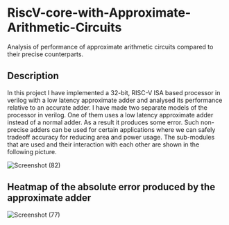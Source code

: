 # RiscV-core-with-Approximate-Arithmetic-Circuits
Analysis of performance of approximate arithmetic circuits compared to their precise counterparts.

## Description
In this project I have implemented a 32-bit, RISC-V ISA based processor in verilog with a low latency approximate adder and analysed its performance relative to
an accurate adder. I have made two separate models of the processor in verilog. One of them uses a low latency approximate adder instead of a normal adder. As a result
it produces some error. Such non-precise adders can be used for certain applications where we can safely tradeoff accuracy for reducing area and power usage. The 
sub-modules that are used and their interaction with each other are shown in the following picture.

![Screenshot (82)](https://user-images.githubusercontent.com/92263062/218332253-1fdd301b-46d5-49ff-b189-aa46b0f897f3.png)

## Heatmap of the absolute error produced by the approximate adder

![Screenshot (77)](https://user-images.githubusercontent.com/92263062/218334557-6d213076-03ed-4621-a573-35768af7d513.png)
